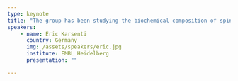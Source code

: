 ```yaml
---
type: keynote
title: "The group has been studying the biochemical composition of spindle assembly signaling pathway as well as the physico-chemical processes associated with it, leading to the self-organisation of microtubules into a bipolar spindle"
speakers:
    - name: Eric Karsenti
      country: Germany
      img: /assets/speakers/eric.jpg
      institute: EMBL Heidelberg
      presentation: ""

---
```


